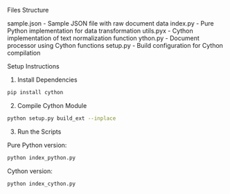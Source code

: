 Files Structure

sample.json - Sample JSON file with raw document data
index.py - Pure Python implementation for data transformation
utils.pyx - Cython implementation of text normalization function
ython.py - Document processor using Cython functions
setup.py - Build configuration for Cython compilation

Setup Instructions
1. Install Dependencies
```bash 
pip install cython
```

2. Compile Cython Module
```bash
python setup.py build_ext --inplace
```

3. Run the Scripts

Pure Python version:
```bash
python index_python.py
```
Cython version:
```bash
python index_cython.py
```